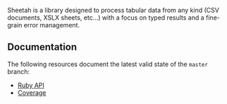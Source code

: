 Sheetah is a library designed to process tabular data from any kind (CSV
documents, XSLX sheets, etc...) with a focus on typed results and a
fine-grain error management.

## Documentation

The following resources document the latest valid state of the `master`
branch:

- [Ruby API](https://tabulard.github.io/tabulard/ruby)
- [Coverage](https://tabulard.github.io/tabulard/coverage)
